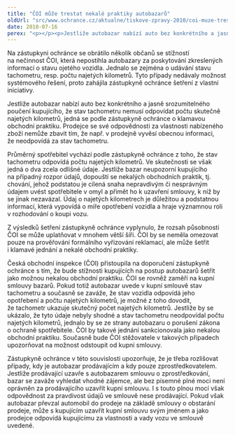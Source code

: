 ```yaml
---
title: "ČOI může trestat nekalé praktiky autobazarů"
oldUrl: "src/www.ochrance.cz/aktualne/tiskove-zpravy-2010/coi-muze-trestat-nekale-praktiky-autobazaru"
date: 2010-07-16
perex: "<p></p><p>Jestliže autobazar nabízí auto bez konkrétního a jasně srozumitelného poučení kupujícího, že stav tachometru nemusí odpovídat počtu skutečně najetých kilometrů, jedná se podle zástupkyně ochránce o klamavou obchodní praktiku.</p>"
---
```


<!-- imported from the old website -->

<p>Na zástupkyni ochránce se obrátilo několik občanů se stížností na nečinnost ČOI, která nepostihla autobazary za poskytování zkreslených informací o stavu ojetého vozidla. Jednalo se zejména o udávání stavu tachometru, resp. počtu najetých kilometrů. Tyto případy nedávaly možnost systémového řešení, proto zahájila zástupkyně ochránce šetření z vlastní iniciativy.</p><p>Jestliže autobazar nabízí auto bez konkrétního a jasně srozumitelného poučení kupujícího, že stav tachometru nemusí odpovídat počtu skutečně najetých kilometrů, jedná se podle zástupkyně ochránce o klamavou obchodní praktiku. Prodejce se své odpovědnosti za vlastnosti nabízeného zboží nemůže zbavit tím, že např. v prodejně vyvěsí obecnou informaci, že neodpovídá za stav tachometru.</p><p>Průměrný spotřebitel vychází podle zástupkyně ochránce z toho, že stav tachometru odpovídá počtu najetých kilometrů. Ve skutečnosti se však jedná o dva zcela odlišné údaje. Jestliže bazar neupozorní kupujícího na případný rozpor údajů, dopouští se nekalých obchodních praktik, tj. chování, jehož podstatou je cílená snaha nepravdivým či nesprávným údajem uvést spotřebitele v omyl a přimět ho k uzavření smlouvy, k níž by se jinak nezavázal. Údaj o najetých kilometrech je důležitou a podstatnou informací, která vypovídá o míře opotřebení vozidla a hraje významnou roli v rozhodování o koupi vozu. </p><p>Z výsledků šetření zástupkyně ochránce vyplynulo, že rozsah působnosti ČOI se může uplatňovat v mnohem větší šíři. ČOI by se neměla omezovat pouze na prověřování formálního vyřizování reklamací, ale může šetřit i klamavé jednání a nekalé obchodní praktiky. </p><p>Česká obchodní inspekce (ČOI) přistoupila na doporučení zástupkyně ochránce s tím, že bude stížnosti kupujících na postup autobazarů šetřit jako možnou nekalou obchodní praktiku. ČOI se rovněž zaměří na kupní smlouvy bazarů. Pokud totiž autobazar uvede v kupní smlouvě stav tachometru a současně se zaváže, že stav vozidla odpovídá jeho opotřebení a počtu najetých kilometrů, je možné z toho dovodit, že tachometr ukazuje skutečný počet najetých kilometrů. Jestliže by se ukázalo, že tyto údaje nebyly shodné a stav tachometru neodpovídal počtu najetých kilometrů, jednalo by se ze strany autobazaru o porušení zákona o ochraně spotřebitele. ČOI by takové jednání sankcionovala jako nekalou obchodní praktiku. Současně bude ČOI stěžovatele v takových případech upozorňovat na možnost odstoupit od kupní smlouvy.</p><p>Zástupkyně ochránce v této souvislosti upozorňuje, že je třeba rozlišovat případy, kdy je autobazar prodávajícím a kdy pouze zprostředkovatelem. Jestliže prodávající uzavře s autobazarem smlouvu o zprostředkování, bazar se zaváže vyhledat vhodné zájemce, ale bez písemné plné moci není oprávněn za prodávajícího uzavřít kupní smlouvu. I s touto plnou mocí však odpovědnost za pravdivost údajů ve smlouvě nese prodávající. Pokud však autobazar převzal automobil do prodeje na základě smlouvy o obstarání prodeje, může s kupujícím uzavřít kupní smlouvu svým jménem a jako prodejce odpovídá kupujícímu za vlastnosti a vady vozu ve smlouvě uvedené.</p>
